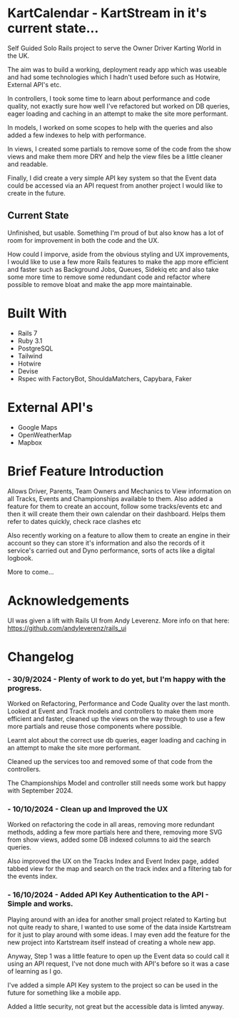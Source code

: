  # KartCalendar - KartStream in it's current state...
Self Guided Solo Rails project to serve the Owner Driver Karting World in the UK.

The aim was to build a working, deployment ready app which was useable and had some technologies which I hadn't used before such as Hotwire, External API's etc.

In controllers, I took some time to learn about performance and code quality, not exactly sure how well I've refactored but worked on DB queries, eager loading and caching in an attempt to make the site more performant.

In models, I worked on some scopes to help with the queries and also added a few indexes to help with performance.

In views, I created some partials to remove some of the code from the show views and make them more DRY and help the view files be a little cleaner and readable.

Finally, I did create a very simple API key system so that the Event data could be accessed via an API request from another project I would like to create in the future.

## Current State
Unfinished, but usable. Something I'm proud of but also know has a lot of room for improvement in both the code and the UX.

How could I imporve, aside from the obvious styling and UX improvements, I would like to use a few more Rails features to make the app more efficient and faster such as Background Jobs, Queues, Sidekiq etc and also take some more time to remove some redundant code and refactor where possible to remove bloat and make the app more maintainable.

# Built With
- Rails 7
- Ruby 3.1
- PostgreSQL
- Tailwind
- Hotwire
- Devise
- Rspec with FactoryBot, ShouldaMatchers, Capybara, Faker

# External API's
- Google Maps
- OpenWeatherMap
- Mapbox

# Brief Feature Introduction
Allows Driver, Parents, Team Owners and Mechanics to View information on all Tracks, Events and Championships available to them. Also added a feature for them to create an account, follow some tracks/events etc and then it will create them their own calendar on their dashboard. Helps them refer to dates quickly, check race clashes etc

Also recently working on a feature to allow them to create an engine in their account so they can store it's information and also the records of it service's carried out and Dyno performance, sorts of acts like a digital logbook.

More to come...

# Acknowledgements
UI was given a lift with Rails UI from Andy Leverenz. More info on that here: https://github.com/andyleverenz/rails_ui



# Changelog

### - 30/9/2024 - Plenty of work to do yet, but I'm happy with the progress.

Worked on Refactoring, Performance and Code Quality over the last month. Looked at Event and Track models and controllers to make them more efficient and faster, cleaned up the views on the way through to use a few more partials and reuse those components where possible.

Learnt alot about the correct use db queries, eager loading and caching in an attempt to make the site more performant.

Cleaned up the services too and removed some of that code from the controllers.

The Championships Model and controller still needs some work but happy with September 2024.





### - 10/10/2024 - Clean up and Improved the UX

Worked on refactoring the code in all areas, removing more redundant methods, adding a few more partials here and there, removing more SVG from show views, added some DB indexed columns to aid the search queries.

Also improved the UX on the Tracks Index and Event Index page, added tabbed view for the map and search on the track index and a filtering tab for the events index.






### - 16/10/2024 - Added API Key Authentication to the API - Simple and works.

Playing around with an idea for another small project related to Karting but not quite ready to share, I wanted to use some of the data inside Kartstream for it just to play around with some ideas. I may even add the feature for the new project into Kartstream itself instead of creating a whole new app.

Anyway, Step 1 was a little feature to open up the Event data so could call it using an API request, I've not done much with API's before so it was a case of learning as I go.

I've added a simple API Key system to the project so can be used in the future for something like a mobile app.

Added a little security, not great but the accessible data is limted anyway.